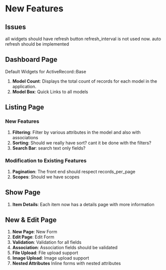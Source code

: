 # New Features

## Issues

all widgets should have refresh button 
refresh_interval is not used now. auto refresh should be implemented

## Dashboard Page

Default Widgets for ActiveRecord::Base
1. **Model Count**: Displays the total count of records for each model in the application.
2. **Model Box**: Quick Links to all models

## Listing Page

### New Features

1. **Filtering**: Filter by various attributes in the model and also with associations
2. **Sorting**: Should we really have sort? cant it be done with the filters?
3. **Search Bar**: search text only fields?

### Modification to Existing Features

1. **Pagination**: The front end should respect records_per_page 
2. **Scopes**: Should we have scopes

## Show Page
1. **Item Details**: Each item now has a details page with more information

## New & Edit Page
1. **New Page**: New Form
2. **Edit Page**: Edit Form
3. **Validation**: Validation for all fields
4. **Association**: Association fields should be validated
5. **File Upload**: File upload support
6. **Image Upload**: Image upload support
7. **Nested Attributes** Inline forms with nested attributes
